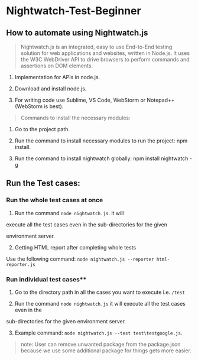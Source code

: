 
# Nightwatch-Test-Beginner

## How to automate using Nightwatch.js

> Nightwatch.js is an integrated, easy to use End-to-End testing solution for web applications and websites, written in Node.js. It uses the W3C WebDriver API to drive browsers to perform commands and assertions on DOM elements.


1. Implementation for APIs in node.js.

2. Download and install node.js.

3. For writing code use Sublime, VS Code, WebStorm or Notepad++ (WebStorm is best).
> Commands to install the necessary modules:

1. Go to the project path.

2. Run the command to install necessary modules to run the project: npm install.

3. Run the command to install nightwatch globally: npm install nightwatch -g

  

## Run the Test cases:

### Run the whole test cases at once

  

1. Run the command `node nightwatch.js`. it will

execute all the test cases even in the sub-directories for the given

environment server.

2. Getting HTML report after completing whole tests

Use the following command: `node nightwatch.js --reporter html-reporter.js`

  

### Run individual test cases**

1. Go to the directory path in all the cases you want to execute i.e. `/test`

2. Run the command `node nightwatch.js` it will execute all the test cases even in the

sub-directories for the given environment server.

3. Example command: `node nightwatch.js --test test\testgoogle.js`.


> note: User can remove unwanted package from the package.json because we use some additional package for things gets more easier.
